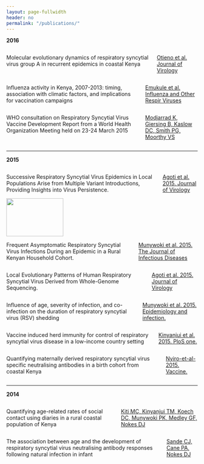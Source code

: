 ```yaml
---
layout: page-fullwidth
header: no
permalink: "/publications/"
---
```


<p><strong>2016</strong></p>

<div class="row">

<div class="small-3 columns">
 <p class=""> Molecular evolutionary dynamics of respiratory syncytial virus group A in recurrent epidemics in coastal Kenya </p>
 <p><a href="http://jvi.asm.org/content/early/2016/02/26/JVI.03105-15.abstract" target="blank">Otieno et al. Journal of Virology</a></p>
</div>

<div class="small-3 columns">
  <img class="publication" src="{{ site.url }}/images/article_img/Otieno-et-al-2015-jvi.png" alt="">
</div>

<div class="small-3 columns">
<p class="">
  Influenza activity in Kenya, 2007-2013: timing, association with climatic factors, and implications for vaccination campaigns
</p>

 <p><a href="http://onlinelibrary.wiley.com/doi/10.1111/irv.12393/abstract;jsessionid=708CD6AF0A42594A081D06C29B3438A6.f04t03" target="blank">Emukule et al. Influenza and Other Respir Viruses</a></p>
</div>

<div class="small-3 columns">
 <img class="publication" src="{{ site.url }}/images/article_img/emukule-2016.png" alt="">
</div>

</div>

<div class="row">

<div class="small-3 columns">
 <p class="">WHO consultation on Respiratory Syncytial Virus Vaccine Development Report from a World Health Organization Meeting held on 23-24 March 2015</p>
 <p> <a href="http://www.sciencedirect.com/science/article/pii/S0264410X15007677">Modjarrad K, Giersing B, Kaslow DC, Smith PG, Moorthy VS</a></p>
</div>

<div class="small-3 columns">
  <img class="publication" src="{{ site.url }}/images/article_img/WHO-RSV-2016.png" alt="">
</div>

<div class="small-3 columns">
</div>

<div class="small-3 columns">
</div>

</div>
<hr>

<p><strong>2015</strong></p>

<div class="row">
 
 <div class="small-3 columns">
 
 <p class="">
   Successive Respiratory Syncytial Virus Epidemics in Local Populations Arise from Multiple Variant Introductions, Providing Insights into Virus Persistence.
</p>

<p><a href="http://jvi.asm.org/content/89/22/11630.long" target="blank" >Agoti et al. 2015. Journal of Virology</a></p>
 </div>

<div class="small-3 columns">
  <img class="publication" src="{{ site.url }}/images/article_img/Agoti-et-al-2015.jpg" alt="" height="100" width="150">
</div>


<div class="small-3 columns">

<p class="">
    Frequent Asymptomatic Respiratory Syncytial Virus Infections During an Epidemic in a Rural Kenyan Household Cohort.
</p>
<p class="text-justify">
  <a href="http://jid.oxfordjournals.org/content/212/11/1711">Munywoki et al. 2015. The Journal of Infectious Diseases</a></p>
</div>

<div class="small-3 columns">
  <img class="publication" src="{{ site.url }}/images/article_img/Munywoki-et-al-2015.jpg" alt="">    
</div>

</div>


<div class="row">

<div class="small-3 columns">
<p class="">
 Local Evolutionary Patterns of Human Respiratory Syncytial Virus Derived from Whole-Genome Sequencing.
</p>
<p class="text-justify"><a href="http://jid.oxfordjournals.org/content/212/11/1711.full">Agoti et al. 2015. Journal of Virology</a></p>
</div>

<div class="small-3 columns">
  <img class="publication" src="{{ site.url }}/images/article_img/Agoti-et-al-2015-jvi.jpg" alt="">
</div>

<div class="small-3 columns">
<p class=""> Influence of age, severity of infection, and co-infection on the duration of respiratory syncytial virus (RSV) shedding </p>
<p><a href="http://journals.cambridge.org/action/displayFulltext?type=6&fid=9568673&jid=HYG&volumeId=143&issueId=04&aid=9568672&bodyId=&membershipNumber=&societyETOCSession=&fulltextType=RA&fileId=S0950268814001393">Munywoki et al. 2015. Epidemiology and infection.</a></p>
</div>

<div class="small-3 columns">
 <img class="publication" src="{{ site.url }}/images/article_img/Munywoki-et-al-2015-epi-and-infection.png" alt="">
</div>
</div>

<div class="row" >

<div class="small-3 columns">
 <p class="">Vaccine induced herd immunity for control of respiratory syncytial virus disease in a low-income country setting</p>
 <p><a href="http://journals.plos.org/plosone/article?id=10.1371/journal.pone.0138018" target="blank">Kinyanjui et al. 2015. PloS one.</a></p>
</div>

<div class="small-3 columns">
 <img class="publication" src="{{ site.url }}/images/article_img/kinyanjui-plos-one-2015.png" alt="">
</div>

<div class="small-3 columns">
<p class="">Quantifying maternally derived respiratory syncytial virus specific neutralising antibodies in a birth cohort from coastal Kenya </p>
<p><a href="http://www.sciencedirect.com/science/article/pii/S0264410X15002285" target="blank"> Nyiro-et-al-2015. Vaccine.</a></p>
</div>

<div class="small-3 columns">
 <img class="publication" src="{{ site.url }}/images/article_img/nyiro-vaccine-2015.png" alt="">
</div>

</div>

<hr>

<p><strong>2014</strong></p>

<div class="row">

<div class="small-3 columns">
 <p class="">Quantifying age-related rates of social contact using diaries in a rural coastal population of Kenya </p>
 <p><a href="http://journals.plos.org/plosone/article?id=10.1371/journal.pone.0104786" target="_blank">Kiti MC, Kinyanjui TM, Koech DC, Munywoki PK, Medley GF, Nokes DJ</a></p>
</div>

<div class="small-3 columns">
 <img class="publication" src="{{ site.url }}/images/article_img/kiti-plosone-2014.png" alt="">
</div>

<div class="small-3 columns">
<p class="">The association between age and the development
of respiratory syncytial virus neutralising antibody responses following natural  infection in infant</p>
<p><a href="http://www.sciencedirect.com/science/article/pii/S0264410X14007051" target="blank">Sande CJ, Cane PA, Nokes DJ</a></p>
</div>

<div class="small-3 columns">
 <img class="publication" src="{{ site.url }}/images/article_img/sande-vaccine-2014.png" alt="">
</div>
</div>
